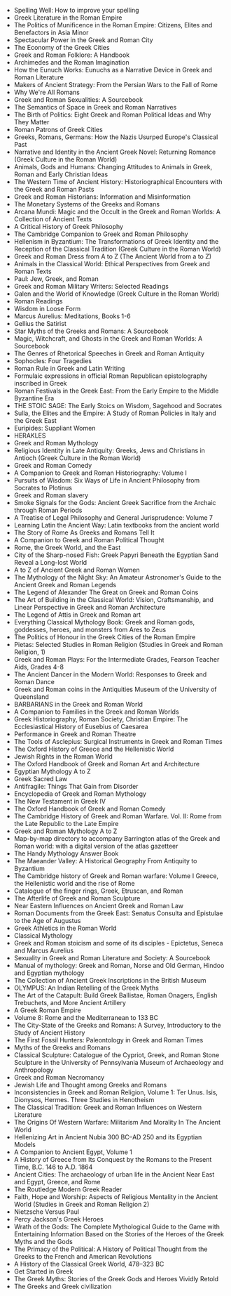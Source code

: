 <ul>

                             

 <li><a target="_blank" href="https://github.com/manjunath5496/Greek-and-Roman-Mythology-Books/blob/master/rgk(1).pdf" style="text-decoration:none;">Spelling Well: How to improve your spelling</a></li>

 <li><a target="_blank" href="https://github.com/manjunath5496/Greek-and-Roman-Mythology-Books/blob/master/rgk(2).pdf" style="text-decoration:none;">Greek Literature in the Roman Empire</a></li>

<li><a target="_blank" href="https://github.com/manjunath5496/Greek-and-Roman-Mythology-Books/blob/master/rgk(3).pdf" style="text-decoration:none;">The Politics of Munificence in the Roman Empire: Citizens, Elites and Benefactors in Asia Minor</a></li>
 <li><a target="_blank" href="https://github.com/manjunath5496/Greek-and-Roman-Mythology-Books/blob/master/rgk(4).pdf" style="text-decoration:none;">Spectacular Power in the Greek and Roman City</a></li>                              
<li><a target="_blank" href="https://github.com/manjunath5496/Greek-and-Roman-Mythology-Books/blob/master/rgk(5).pdf" style="text-decoration:none;">The Economy of the Greek Cities</a></li>
<li><a target="_blank" href="https://github.com/manjunath5496/Greek-and-Roman-Mythology-Books/blob/master/rgk(6).pdf" style="text-decoration:none;">Greek and Roman
Folklore: A Handbook</a></li>
 <li><a target="_blank" href="https://github.com/manjunath5496/Greek-and-Roman-Mythology-Books/blob/master/rgk(7).pdf" style="text-decoration:none;">Archimedes and the Roman Imagination</a></li>

 <li><a target="_blank" href="https://github.com/manjunath5496/Greek-and-Roman-Mythology-Books/blob/master/rgk(8).pdf" style="text-decoration:none;"> How the Eunuch Works:
Eunuchs as a Narrative Device in Greek and Roman Literature </a></li>
   <li><a target="_blank" href="https://github.com/manjunath5496/Greek-and-Roman-Mythology-Books/blob/master/rgk(9).pdf" style="text-decoration:none;">Makers of
Ancient Strategy: From the Persian Wars to the Fall of Rome</a></li>
  
   
 <li><a target="_blank" href="https://github.com/manjunath5496/Greek-and-Roman-Mythology-Books/blob/master/rgk(10).pdf" style="text-decoration:none;">Why We're All Romans </a></li>                              
<li><a target="_blank" href="https://github.com/manjunath5496/Greek-and-Roman-Mythology-Books/blob/master/rgk(11).pdf" style="text-decoration:none;">Greek and Roman
Sexualities: A Sourcebook</a></li>
<li><a target="_blank" href="https://github.com/manjunath5496/Greek-and-Roman-Mythology-Books/blob/master/rgk(12).pdf" style="text-decoration:none;">The Semantics of
Space in Greek and Roman Narratives</a></li>
<li><a target="_blank" href="https://github.com/manjunath5496/Greek-and-Roman-Mythology-Books/blob/master/rgk(13).pdf" style="text-decoration:none;">The Birth of Politics: Eight Greek and Roman Political Ideas and Why They Matter</a></li>

<li><a target="_blank" href="https://github.com/manjunath5496/Greek-and-Roman-Mythology-Books/blob/master/rgk(14).pdf" style="text-decoration:none;">Roman Patrons
of Greek Cities</a></li>
                              
<li><a target="_blank" href="https://github.com/manjunath5496/Greek-and-Roman-Mythology-Books/blob/master/rgk(15).pdf" style="text-decoration:none;">Greeks, Romans,
Germans: How the Nazis Usurped Europe's Classical Past</a></li>

<li><a target="_blank" href="https://github.com/manjunath5496/Greek-and-Roman-Mythology-Books/blob/master/rgk(16).pdf" style="text-decoration:none;">Narrative and Identity in the Ancient Greek Novel: Returning Romance (Greek Culture in the Roman World)</a></li>

  <li><a target="_blank" href="https://github.com/manjunath5496/Greek-and-Roman-Mythology-Books/blob/master/rgk(17).pdf" style="text-decoration:none;">Animals, Gods and Humans: Changing Attitudes to Animals in Greek, Roman and Early Christian Ideas</a></li>   
  
<li><a target="_blank" href="https://github.com/manjunath5496/Greek-and-Roman-Mythology-Books/blob/master/rgk(18).pdf" style="text-decoration:none;">The Western Time of Ancient History: Historiographical Encounters with the Greek and Roman Pasts</a></li> 

  
<li><a target="_blank" href="https://github.com/manjunath5496/Greek-and-Roman-Mythology-Books/blob/master/rgk(19).pdf" style="text-decoration:none;">Greek and Roman Historians: Information and Misinformation</a></li> 

<li><a target="_blank" href="https://github.com/manjunath5496/Greek-and-Roman-Mythology-Books/blob/master/rgk(20).pdf" style="text-decoration:none;">The Monetary Systems
of the Greeks and Romans</a></li>

<li><a target="_blank" href="https://github.com/manjunath5496/Greek-and-Roman-Mythology-Books/blob/master/rgk(21).pdf" style="text-decoration:none;">Arcana Mundi: Magic and the Occult in the Greek and Roman Worlds: A Collection of Ancient Texts</a></li>
<li><a target="_blank" href="https://github.com/manjunath5496/Greek-and-Roman-Mythology-Books/blob/master/rgk(22).pdf" style="text-decoration:none;">A Critical History of Greek Philosophy</a></li> 
 <li><a target="_blank" href="https://github.com/manjunath5496/Greek-and-Roman-Mythology-Books/blob/master/rgk(23).pdf" style="text-decoration:none;">The Cambridge Companion to Greek and Roman Philosophy</a></li> 
 

   <li><a target="_blank" href="https://github.com/manjunath5496/Greek-and-Roman-Mythology-Books/blob/master/rgk(24).pdf" style="text-decoration:none;">Hellenism in Byzantium: The Transformations of Greek Identity and the Reception of the Classical Tradition (Greek Culture in the Roman World)</a></li>
 
   <li><a target="_blank" href="https://github.com/manjunath5496/Greek-and-Roman-Mythology-Books/blob/master/rgk(25).pdf" style="text-decoration:none;">Greek and Roman Dress from A to Z (The Ancient World from a to Z)</a></li>                              
 <li><a target="_blank" href="https://github.com/manjunath5496/Greek-and-Roman-Mythology-Books/blob/master/rgk(26).pdf" style="text-decoration:none;">Animals in the
Classical World: Ethical Perspectives from Greek and Roman Texts</a></li>
 <li><a target="_blank" href="https://github.com/manjunath5496/Greek-and-Roman-Mythology-Books/blob/master/rgk(27).pdf" style="text-decoration:none;">Paul: Jew, Greek, and Roman</a></li>
   
 
   <li><a target="_blank" href="https://github.com/manjunath5496/Greek-and-Roman-Mythology-Books/blob/master/rgk(28).pdf" style="text-decoration:none;">Greek and Roman Military Writers: Selected Readings</a></li>
 
   <li><a target="_blank" href="https://github.com/manjunath5496/Greek-and-Roman-Mythology-Books/blob/master/rgk(29).pdf" style="text-decoration:none;">Galen and the World of Knowledge (Greek Culture in the Roman World)</a></li>                              

  <li><a target="_blank" href="https://github.com/manjunath5496/Greek-and-Roman-Mythology-Books/blob/master/rgk(30).pdf" style="text-decoration:none;">Roman Readings</a></li>
 
   <li><a target="_blank" href="https://github.com/manjunath5496/Greek-and-Roman-Mythology-Books/blob/master/rgk(31).pdf" style="text-decoration:none;">Wisdom in Loose Form</a></li> 
    <li><a target="_blank" href="https://github.com/manjunath5496/Greek-and-Roman-Mythology-Books/blob/master/rgk(32).pdf" style="text-decoration:none;">Marcus Aurelius: Meditations, Books 1-6 </a></li> 

   <li><a target="_blank" href="https://github.com/manjunath5496/Greek-and-Roman-Mythology-Books/blob/master/rgk(33).pdf" style="text-decoration:none;">Gellius the Satirist</a></li>                              

  <li><a target="_blank" href="https://github.com/manjunath5496/Greek-and-Roman-Mythology-Books/blob/master/rgk(34).pdf" style="text-decoration:none;">Star Myths of the Greeks and Romans: A Sourcebook</a></li> 
 
  <li><a target="_blank" href="https://github.com/manjunath5496/Greek-and-Roman-Mythology-Books/blob/master/rgk(35).pdf" style="text-decoration:none;">Magic, Witchcraft, and Ghosts in the Greek and Roman Worlds: A Sourcebook</a></li> 

  <li><a target="_blank" href="https://github.com/manjunath5496/Greek-and-Roman-Mythology-Books/blob/master/rgk(36).pdf" style="text-decoration:none;">The Genres of Rhetorical Speeches in Greek and Roman Antiquity</a></li> 
 
<li><a target="_blank" href="https://github.com/manjunath5496/Greek-and-Roman-Mythology-Books/blob/master/rgk(37).pdf" style="text-decoration:none;">Sophocles: Four Tragedies</a></li>
 <li><a target="_blank" href="https://github.com/manjunath5496/Greek-and-Roman-Mythology-Books/blob/master/rgk(38).pdf" style="text-decoration:none;">Roman Rule in Greek and Latin Writing</a></li>
<li><a target="_blank" href="https://github.com/manjunath5496/Greek-and-Roman-Mythology-Books/blob/master/rgk(39).pdf" style="text-decoration:none;">Formulaic expressions in official Roman Republican epistolography inscribed in Greek</a></li>
 <li><a target="_blank" href="https://github.com/manjunath5496/Greek-and-Roman-Mythology-Books/blob/master/rgk(40).pdf" style="text-decoration:none;">Roman Festivals in the Greek East: From the Early Empire to the Middle Byzantine Era</a></li>                              
<li><a target="_blank" href="https://github.com/manjunath5496/Greek-and-Roman-Mythology-Books/blob/master/rgk(41).pdf" style="text-decoration:none;">THE STOIC SAGE: The Early Stoics on Wisdom, Sagehood and Socrates</a></li>
<li><a target="_blank" href="https://github.com/manjunath5496/Greek-and-Roman-Mythology-Books/blob/master/rgk(42).pdf" style="text-decoration:none;">Sulla, the Elites and
the Empire: A Study of Roman Policies in Italy and the Greek East</a></li>
 
  <li><a target="_blank" href="https://github.com/manjunath5496/Greek-and-Roman-Mythology-Books/blob/master/rgk(43).pdf" style="text-decoration:none;">Euripides: Suppliant Women</a></li>
 <li><a target="_blank" href="https://github.com/manjunath5496/Greek-and-Roman-Mythology-Books/blob/master/rgk(44).pdf" style="text-decoration:none;">HERAKLES</a></li>
   <li><a target="_blank" href="https://github.com/manjunath5496/Greek-and-Roman-Mythology-Books/blob/master/rgk(45).pdf" style="text-decoration:none;">Greek and Roman Mythology</a></li>  
   
<li><a target="_blank" href="https://github.com/manjunath5496/Greek-and-Roman-Mythology-Books/blob/master/rgk(46).pdf" style="text-decoration:none;">Religious Identity in Late Antiquity: Greeks, Jews and Christians in Antioch (Greek Culture in the Roman World)</a></li> 
                             
<li><a target="_blank" href="https://github.com/manjunath5496/Greek-and-Roman-Mythology-Books/blob/master/rgk(47).pdf" style="text-decoration:none;">Greek and Roman Comedy</a></li>
<li><a target="_blank" href="https://github.com/manjunath5496/Greek-and-Roman-Mythology-Books/blob/master/rgk(48).pdf" style="text-decoration:none;">A Companion to Greek and Roman Historiography: Volume I  </a></li>

<li><a target="_blank" href="https://github.com/manjunath5496/Greek-and-Roman-Mythology-Books/blob/master/rgk(49).pdf" style="text-decoration:none;">Pursuits of Wisdom:
Six Ways of Life in Ancient Philosophy from Socrates to Plotinus </a></li>
                              
<li><a target="_blank" href="https://github.com/manjunath5496/Greek-and-Roman-Mythology-Books/blob/master/rgk(50).pdf" style="text-decoration:none;">Greek and Roman slavery </a></li>
<li><a target="_blank" href="https://github.com/manjunath5496/Greek-and-Roman-Mythology-Books/blob/master/rgk(51).pdf" style="text-decoration:none;">Smoke Signals
for the Gods: Ancient Greek Sacrifice from the Archaic through Roman Periods</a></li>
<li><a target="_blank" href="https://github.com/manjunath5496/Greek-and-Roman-Mythology-Books/blob/master/rgk(52).pdf" style="text-decoration:none;">A Treatise of Legal Philosophy and General Jurisprudence: Volume 7</a></li>

<li><a target="_blank" href="https://github.com/manjunath5496/Greek-and-Roman-Mythology-Books/blob/master/rgk(53).pdf" style="text-decoration:none;">Learning Latin
the Ancient Way: Latin textbooks from the ancient world </a></li>
 
<li><a target="_blank" href="https://github.com/manjunath5496/Greek-and-Roman-Mythology-Books/blob/master/rgk(54).pdf" style="text-decoration:none;">The Story of Rome As Greeks and Romans Tell It </a></li>

<li><a target="_blank" href="https://github.com/manjunath5496/Greek-and-Roman-Mythology-Books/blob/master/rgk(55).pdf" style="text-decoration:none;">A Companion to Greek and Roman Political Thought</a></li>
 
  <li><a target="_blank" href="https://github.com/manjunath5496/Greek-and-Roman-Mythology-Books/blob/master/rgk(56).pdf" style="text-decoration:none;">Rome, the Greek World,
and the East </a></li>                              

  <li><a target="_blank" href="https://github.com/manjunath5496/Greek-and-Roman-Mythology-Books/blob/master/rgk(57).pdf" style="text-decoration:none;">City of the Sharp-nosed Fish: Greek Papyri Beneath the Egyptian Sand Reveal a Long-lost World </a></li>
 
   <li><a target="_blank" href="https://github.com/manjunath5496/Greek-and-Roman-Mythology-Books/blob/master/rgk(58).pdf" style="text-decoration:none;">A to Z of Ancient Greek and Roman Women</a></li>
    <li><a target="_blank" href="https://github.com/manjunath5496/Greek-and-Roman-Mythology-Books/blob/master/rgk(59).pdf" style="text-decoration:none;">The Mythology
of the Night Sky: An Amateur Astronomer's Guide to the Ancient Greek and Roman Legends</a></li>
 
  <li><a target="_blank" href="https://github.com/manjunath5496/Greek-and-Roman-Mythology-Books/blob/master/rgk(60).pdf" style="text-decoration:none;">The Legend of Alexander The Great on Greek and Roman Coins </a></li>
 
   <li><a target="_blank" href="https://github.com/manjunath5496/Greek-and-Roman-Mythology-Books/blob/master/rgk(61).pdf" style="text-decoration:none;">The Art of Building in the Classical World: Vision, Craftsmanship, and Linear Perspective in Greek and Roman Architecture</a></li>
 
   <li><a target="_blank" href="https://github.com/manjunath5496/Greek-and-Roman-Mythology-Books/blob/master/rgk(62).pdf" style="text-decoration:none;">The Legend of Attis in Greek and Roman art</a></li>
 
   <li><a target="_blank" href="https://github.com/manjunath5496/Greek-and-Roman-Mythology-Books/blob/master/rgk(63).pdf" style="text-decoration:none;">Everything Classical Mythology Book: Greek and Roman gods, goddesses, heroes, and monsters from Ares to Zeus</a></li>                              

  <li><a target="_blank" href="https://github.com/manjunath5496/Greek-and-Roman-Mythology-Books/blob/master/rgk(64).pdf" style="text-decoration:none;">The Politics of Honour in the Greek Cities of the Roman Empire</a></li>
 
   <li><a target="_blank" href="https://github.com/manjunath5496/Greek-and-Roman-Mythology-Books/blob/master/rgk(65).pdf" style="text-decoration:none;">Pietas: Selected Studies in Roman Religion (Studies in Greek and Roman Religion, 1) </a></li> 

   <li><a target="_blank" href="https://github.com/manjunath5496/Greek-and-Roman-Mythology-Books/blob/master/rgk(66).pdf" style="text-decoration:none;">Greek and Roman Plays: For the Intermediate Grades, Fearson Teacher Aids, Grades 4-8 </a></li> 
 
   <li><a target="_blank" href="https://github.com/manjunath5496/Greek-and-Roman-Mythology-Books/blob/master/rgk(67).pdf" style="text-decoration:none;">The Ancient Dancer in the Modern World: Responses to Greek and Roman Dance</a></li>                              

  <li><a target="_blank" href="https://github.com/manjunath5496/Greek-and-Roman-Mythology-Books/blob/master/rgk(68).pdf" style="text-decoration:none;">Greek and Roman coins in the Antiquities Museum of the University of Queensland</a></li> 
 
  
   <li><a target="_blank" href="https://github.com/manjunath5496/Greek-and-Roman-Mythology-Books/blob/master/rgk(69).pdf" style="text-decoration:none;">BARBARIANS
in the Greek and Roman World</a></li>                              

  <li><a target="_blank" href="https://github.com/manjunath5496/Greek-and-Roman-Mythology-Books/blob/master/rgk(70).pdf" style="text-decoration:none;">A Companion to Families in the Greek and Roman Worlds</a></li> 
  
 
 <li><a target="_blank" href="https://github.com/manjunath5496/Greek-and-Roman-Mythology-Books/blob/master/rgk(71).pdf" style="text-decoration:none;">Greek Historiography, Roman Society, Christian Empire: The Ecclesiastical History of Eusebius of Caesarea</a></li>
 
 <li><a target="_blank" href="https://github.com/manjunath5496/Greek-and-Roman-Mythology-Books/blob/master/rgk(72).pdf" style="text-decoration:none;">Performance in Greek and Roman Theatre</a></li> 
 
 
 <li><a target="_blank" href="https://github.com/manjunath5496/Greek-and-Roman-Mythology-Books/blob/master/rgk(73).pdf" style="text-decoration:none;">The Tools of Asclepius:
Surgical Instruments in Greek and Roman Times</a></li>
  <li><a target="_blank" href="https://github.com/manjunath5496/Greek-and-Roman-Mythology-Books/blob/master/rgk(74).pdf" style="text-decoration:none;">The Oxford History of Greece and the Hellenistic World</a></li>
    <li><a target="_blank" href="https://github.com/manjunath5496/Greek-and-Roman-Mythology-Books/blob/master/rgk(75).pdf" style="text-decoration:none;">Jewish Rights
in the Roman World</a></li>                        
<li><a target="_blank" href="https://github.com/manjunath5496/Greek-and-Roman-Mythology-Books/blob/master/rgk(76).pdf" style="text-decoration:none;">The Oxford Handbook of Greek and Roman Art and Architecture</a></li>

 <li><a target="_blank" href="https://github.com/manjunath5496/Greek-and-Roman-Mythology-Books/blob/master/rgk(77).pdf" style="text-decoration:none;">Egyptian
Mythology A to Z</a></li> 
 
 
 <li><a target="_blank" href="https://github.com/manjunath5496/Greek-and-Roman-Mythology-Books/blob/master/rgk(78).pdf" style="text-decoration:none;">Greek Sacred Law</a></li>
  <li><a target="_blank" href="https://github.com/manjunath5496/Greek-and-Roman-Mythology-Books/blob/master/rgk(79).pdf" style="text-decoration:none;">Antifragile: Things That Gain from Disorder</a></li>


 <li><a target="_blank" href="https://github.com/manjunath5496/Greek-and-Roman-Mythology-Books/blob/master/rgk(80).pdf" style="text-decoration:none;">Encyclopedia of Greek and Roman Mythology</a></li> 
 
 
 <li><a target="_blank" href="https://github.com/manjunath5496/Greek-and-Roman-Mythology-Books/blob/master/rgk(81).pdf" style="text-decoration:none;">The New Testament in Greek IV</a></li>
  <li><a target="_blank" href="https://github.com/manjunath5496/Greek-and-Roman-Mythology-Books/blob/master/rgk(82).pdf" style="text-decoration:none;">The Oxford Handbook of Greek and Roman Comedy</a></li>

 <li><a target="_blank" href="https://github.com/manjunath5496/Greek-and-Roman-Mythology-Books/blob/master/rgk(83).pdf" style="text-decoration:none;">The Cambridge History of Greek and Roman Warfare. Vol. II: Rome from the Late Republic to the Late Empire</a></li>
  <li><a target="_blank" href="https://github.com/manjunath5496/Greek-and-Roman-Mythology-Books/blob/master/rgk(84).pdf" style="text-decoration:none;">Greek and Roman
Mythology A to Z</a></li>

 <li><a target="_blank" href="https://github.com/manjunath5496/Greek-and-Roman-Mythology-Books/blob/master/rgk(85).pdf" style="text-decoration:none;">Map-by-map directory to accompany Barrington atlas of the Greek and Roman world: with a digital version of the atlas gazetteer</a></li>
  <li><a target="_blank" href="https://github.com/manjunath5496/Greek-and-Roman-Mythology-Books/blob/master/rgk(86).pdf" style="text-decoration:none;">The Handy Mythology Answer Book</a></li>

 <li><a target="_blank" href="https://github.com/manjunath5496/Greek-and-Roman-Mythology-Books/blob/master/rgk(87).pdf" style="text-decoration:none;">The Maeander Valley:
A Historical Geography From Antiquity to Byzantium</a></li>
  <li><a target="_blank" href="https://github.com/manjunath5496/Greek-and-Roman-Mythology-Books/blob/master/rgk(88).pdf" style="text-decoration:none;">The Cambridge history of Greek and Roman warfare: Volume I Greece, the Hellenistic world and the rise of Rome</a></li>
  <li><a target="_blank" href="https://github.com/manjunath5496/Greek-and-Roman-Mythology-Books/blob/master/rgk(89).pdf" style="text-decoration:none;">Catalogue of the finger rings, Greek, Etruscan, and Roman</a></li>
  
  
  <li><a target="_blank" href="https://github.com/manjunath5496/Greek-and-Roman-Mythology-Books/blob/master/rgk(90).pdf" style="text-decoration:none;">The Afterlife of Greek and Roman Sculpture</a></li>
  <li><a target="_blank" href="https://github.com/manjunath5496/Greek-and-Roman-Mythology-Books/blob/master/rgk(91).pdf" style="text-decoration:none;"> Near Eastern Influences on Ancient Greek and Roman Law</a></li>

 <li><a target="_blank" href="https://github.com/manjunath5496/Greek-and-Roman-Mythology-Books/blob/master/rgk(92).pdf" style="text-decoration:none;">Roman Documents from the Greek East: Senatus Consulta and Epistulae to the Age of Augustus</a></li>
  <li><a target="_blank" href="https://github.com/manjunath5496/Greek-and-Roman-Mythology-Books/blob/master/rgk(93).pdf" style="text-decoration:none;"> Greek Athletics in
the Roman World</a></li>
  <li><a target="_blank" href="https://github.com/manjunath5496/Greek-and-Roman-Mythology-Books/blob/master/rgk(94).pdf" style="text-decoration:none;">Classical
Mythology</a></li> 
  
   <li><a target="_blank" href="https://github.com/manjunath5496/Greek-and-Roman-Mythology-Books/blob/master/rgk(95).pdf" style="text-decoration:none;">Greek and Roman stoicism and some of its disciples - Epictetus, Seneca and Marcus Aurelius</a></li>  
  
<li><a target="_blank" href="https://github.com/manjunath5496/Greek-and-Roman-Mythology-Books/blob/master/rgk(96).pdf" style="text-decoration:none;">Sexuality in Greek and Roman Literature and Society: A Sourcebook </a></li> 
  
  
<li><a target="_blank" href="https://github.com/manjunath5496/Greek-and-Roman-Mythology-Books/blob/master/rgk(97).pdf" style="text-decoration:none;">Manual of mythology: Greek and Roman, Norse and Old German, Hindoo and Egyptian mythology</a></li>


 <li><a target="_blank" href="https://github.com/manjunath5496/Greek-and-Roman-Mythology-Books/blob/master/rgk(98).pdf" style="text-decoration:none;">The Collection of Ancient Greek Inscriptions in the British Museum</a></li> 
  
   <li><a target="_blank" href="https://github.com/manjunath5496/Greek-and-Roman-Mythology-Books/blob/master/rgk(99).pdf" style="text-decoration:none;">OLYMPUS: An Indian Retelling of the Greek Myths</a></li>  
  
<li><a target="_blank" href="https://github.com/manjunath5496/Greek-and-Roman-Mythology-Books/blob/master/rgk(100).pdf" style="text-decoration:none;">The Art of the Catapult: Build Greek Ballistae, Roman Onagers, English Trebuchets, and More Ancient Artillery</a></li>  
  
 <li><a target="_blank" href="https://github.com/manjunath5496/Greek-and-Roman-Mythology-Books/blob/master/rgk(101).pdf" style="text-decoration:none;">A Greek Roman Empire</a></li> 
  
   <li><a target="_blank" href="https://github.com/manjunath5496/Greek-and-Roman-Mythology-Books/blob/master/rgk(102).pdf" style="text-decoration:none;">Volume 8: Rome and the Mediterranean to 133 BC</a></li> 
  
   
 <li><a target="_blank" href="https://github.com/manjunath5496/Greek-and-Roman-Mythology-Books/blob/master/rgk(103).pdf" style="text-decoration:none;">The City-State of the Greeks and Romans: A Survey, Introductory to the Study of Ancient History</a></li> 
  
   <li><a target="_blank" href="https://github.com/manjunath5496/Greek-and-Roman-Mythology-Books/blob/master/rgk(104).pdf" style="text-decoration:none;">The First Fossil Hunters: Paleontology in Greek and Roman Times</a></li>  
   
 <li><a target="_blank" href="https://github.com/manjunath5496/Greek-and-Roman-Mythology-Books/blob/master/rgk(105).pdf" style="text-decoration:none;">Myths of the
Greeks and Romans</a></li> 
 
<li><a target="_blank" href="https://github.com/manjunath5496/Greek-and-Roman-Mythology-Books/blob/master/rgk(106).pdf" style="text-decoration:none;">Classical Sculpture:
Catalogue of the Cypriot, Greek, and Roman Stone Sculpture in the University of Pennsylvania Museum of Archaeology and Anthropology</a></li> 
  
   <li><a target="_blank" href="https://github.com/manjunath5496/Greek-and-Roman-Mythology-Books/blob/master/rgk(107).pdf" style="text-decoration:none;">Greek and Roman Necromancy</a></li> 
  
   
 <li><a target="_blank" href="https://github.com/manjunath5496/Greek-and-Roman-Mythology-Books/blob/master/rgk(108).pdf" style="text-decoration:none;">Jewish Life and Thought 
among Greeks and Romans</a></li> 
  
   <li><a target="_blank" href="https://github.com/manjunath5496/Greek-and-Roman-Mythology-Books/blob/master/rgk(109).pdf" style="text-decoration:none;">Inconsistencies in Greek and Roman Religion, Volume 1: Ter Unus. Isis, Dionysos, Hermes. Three Studies in Henotheism</a></li>  
   
 <li><a target="_blank" href="https://github.com/manjunath5496/Greek-and-Roman-Mythology-Books/blob/master/rgk(110).pdf" style="text-decoration:none;">The Classical Tradition: Greek and Roman Influences on Western Literature</a></li>  
   
<li><a target="_blank" href="https://github.com/manjunath5496/Greek-and-Roman-Mythology-Books/blob/master/rgk(111).pdf" style="text-decoration:none;">The Origins Of Western Warfare: Militarism And Morality In The Ancient World</a></li> 
  
   
 <li><a target="_blank" href="https://github.com/manjunath5496/Greek-and-Roman-Mythology-Books/blob/master/rgk(112).pdf" style="text-decoration:none;">Hellenizing Art in Ancient Nubia 300 BC–AD 250 and its Egyptian Models</a></li> 
  
   <li><a target="_blank" href="https://github.com/manjunath5496/Greek-and-Roman-Mythology-Books/blob/master/rgk(113).pdf" style="text-decoration:none;">A Companion to Ancient Egypt, Volume 1</a></li>  
   
<li><a target="_blank" href="https://github.com/manjunath5496/Greek-and-Roman-Mythology-Books/blob/master/rgk(114).pdf" style="text-decoration:none;">A History of Greece from Its Conquest by the Romans to the Present Time, B.C. 146 to A.D. 1864</a></li>
 <li><a target="_blank" href="https://github.com/manjunath5496/Greek-and-Roman-Mythology-Books/blob/master/rgk(115).pdf" style="text-decoration:none;">Ancient Cities: The archaeology of urban life in the Ancient Near East and Egypt, Greece, and Rome</a></li>  
   
 <li><a target="_blank" href="https://github.com/manjunath5496/Greek-and-Roman-Mythology-Books/blob/master/rgk(116).pdf" style="text-decoration:none;">The Routledge Modern
Greek Reader</a></li>   
   
   <li><a target="_blank" href="https://github.com/manjunath5496/Greek-and-Roman-Mythology-Books/blob/master/rgk(117).pdf" style="text-decoration:none;">Faith, Hope and Worship: Aspects of Religious Mentality in the Ancient World (Studies in Greek and Roman Religion 2)</a></li>  
   
   <li><a target="_blank" href="https://github.com/manjunath5496/Greek-and-Roman-Mythology-Books/blob/master/rgk(118).pdf" style="text-decoration:none;">Nietzsche Versus Paul</a></li>  
   
<li><a target="_blank" href="https://github.com/manjunath5496/Greek-and-Roman-Mythology-Books/blob/master/rgk(119).pdf" style="text-decoration:none;">Percy Jackson's Greek Heroes</a></li>
 <li><a target="_blank" href="https://github.com/manjunath5496/Greek-and-Roman-Mythology-Books/blob/master/rgk(120).pdf" style="text-decoration:none;">Wrath of the Gods: The Complete Mythological Guide to the Game with Entertaining Information Based on the Stories of the Heroes of the Greek Myths and the Gods</a></li>  
   
 <li><a target="_blank" href="https://github.com/manjunath5496/Greek-and-Roman-Mythology-Books/blob/master/rgk(121).pdf" style="text-decoration:none;">The Primacy of the Political: A History of Political Thought from the Greeks to the French and American Revolutions</a></li>   
   
   <li><a target="_blank" href="https://github.com/manjunath5496/Greek-and-Roman-Mythology-Books/blob/master/rgk(122).pdf" style="text-decoration:none;">A History of the Classical Greek World, 478–323 BC</a></li>  
   
<li><a target="_blank" href="https://github.com/manjunath5496/Greek-and-Roman-Mythology-Books/blob/master/rgk(123).pdf" style="text-decoration:none;">Get Started in Greek</a></li> 
    
   <li><a target="_blank" href="https://github.com/manjunath5496/Greek-and-Roman-Mythology-Books/blob/master/rgk(124).pdf" style="text-decoration:none;">The Greek Myths: Stories of the Greek Gods and Heroes Vividly Retold</a></li>  
   
<li><a target="_blank" href="https://github.com/manjunath5496/Greek-and-Roman-Mythology-Books/blob/master/rgk(125).pdf" style="text-decoration:none;">The Greeks and Greek civilization</a></li> 
 
 
 </ul>

